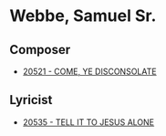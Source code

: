 # Webbe, Samuel  Sr.

## Composer

- [20521 - COME, YE DISCONSOLATE](/hymns/20521.md)

## Lyricist

- [20535 - TELL IT TO JESUS ALONE](/hymns/20535.md)

